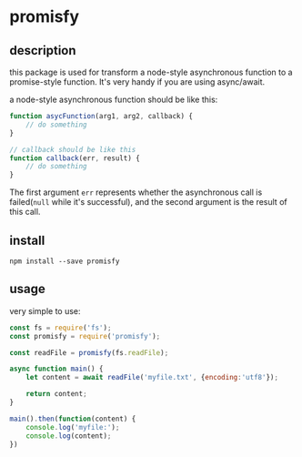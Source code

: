 # promisfy

## description

this package is used for transform a node-style asynchronous function to a promise-style function. It's very handy if you are using async/await.

a node-style asynchronous function should be like this:

```javascript
function asycFunction(arg1, arg2, callback) {
    // do something
}

// callback should be like this
function callback(err, result) {
    // do something
}
```

The first argument `err` represents whether the asynchronous call is failed(`null` while it's successful), and the second argument is the result of this call.

## install

```shell
npm install --save promisfy
```

## usage

very simple to use:

```javascript
const fs = require('fs');
const promisfy = require('promisfy');

const readFile = promisfy(fs.readFile);

async function main() {
    let content = await readFile('myfile.txt', {encoding:'utf8'});

    return content;
}

main().then(function(content) {
    console.log('myfile:');
    console.log(content);
})

```
